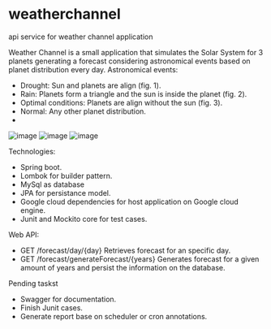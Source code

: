 # weatherchannel
api service for weather channel application

Weather Channel is a small application that simulates the Solar System for 3 planets generating a forecast considering astronomical events based on planet distribution every day.
Astronomical events:
- Drought: Sun and planets are align (fig. 1).
- Rain: Planets form a triangle and the sun is inside the planet (fig. 2).
- Optimal conditions: Planets are align without the sun (fig. 3).
- Normal: Any other planet distribution.
- 
![image](https://user-images.githubusercontent.com/58280145/133074974-6729d271-349f-47fe-90f5-e6936b2bde42.png)
![image](https://user-images.githubusercontent.com/58280145/133075037-112928ff-eeeb-4c73-8983-5f7296f7dc5d.png)
![image](https://user-images.githubusercontent.com/58280145/133075058-d817d270-7413-4cf6-aa9f-eb9e7b50a55b.png)



Technologies:
- Spring boot.
- Lombok for builder pattern.
- MySql as database
- JPA for persistance model.
- Google cloud dependencies for host application on Google cloud engine.
- Junit and Mockito core for test cases.

Web API:
* GET /forecast/day/{day} Retrieves forecast for an specific day.
* GET /forecast/generateForecast/{years} Generates forecast for a given amount of years and persist the information on the database.

Pending taskst
- Swagger for documentation.
- Finish Junit cases.
- Generate report base on scheduler or cron annotations.
